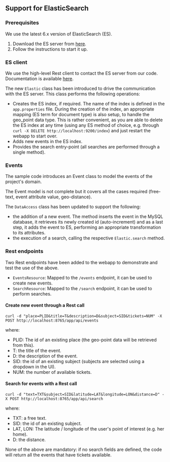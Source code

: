 ## Support for ElasticSearch

### Prerequisites

We use the latest 6.x version of ElasticSearch (ES).

1. Download the ES server from [here](https://www.elastic.co/downloads/elasticsearch).
2. Follow the instructions to start it up.

### ES client

We use the high-level Rest client to contact the ES server from our code. Documentation is available [here](https://www.elastic.co/guide/en/elasticsearch/client/java-rest/current/java-rest-high.html).

The new `Elastic` class has been introduced to drive the communication with the ES server. This class performs the following operations:

* Creates the ES index, if required. The name of the index is defined in the `app.properties` file. During the creation of the index, an appropriate mapping (ES term for document type) is also setup, to handle the geo_point data type. This is rather convenient, as you are able to delete the ES index at any time (using any ES method of choice, e.g. through `curl -X DELETE http://localhost:9200/index`) and just restart the webapp to start over.
* Adds new events in the ES index.
* Provides the search entry-point (all searches are performed through a single method).

### Events

The sample code introduces an Event class to model the events of the project's domain. 

The Event model is not complete but it covers all the cases required (free-text, event attribute value, geo-distance).

The `DataAccess` class has been updated to support the following:

* the addition of a new event. The method inserts the event in the MySQL database, it retrieves its newly created id (auto-increment) and as a last step, it adds the event to ES, performing an appropriate transformation to its attributes.
* the execution of a search, calling the respective `Elastic.search` method.

### Rest endpoints

Two Rest endpoints have been added to the webapp to demonstrate and test the use of the above.

* `EventsResource`: Mapped to the `/events` endpoint, it can be used to create new events.
* `SearchResource`: Mapped to the `/search` endpoint, it can be used to perform searches.

#### Create new event through a Rest call
```
curl -d "place=PLID&title=T&description=D&subject=SID&tickets=NUM" -X POST http://localhost:8765/app/api/events
```
where:

* PLID: The id of an existing place (the geo-point data will be retrieved from this).
* T: the title of the event.
* D: the description of the event.
* SID: the id of an existing subject (subjects are selected using a dropdown in the UI).
* NUM: the number of available tickets.

#### Search for events with a Rest call
```
curl -d "text=TXT&subject=SID&latitude=LAT&longitude=LON&distance=D" -X POST http://localhost:8765/app/api/search
```

where:
* TXT: a free text.
* SID: the id of an existing subject.
* LAT, LON: The latitude / longitude of the user's point of interest (e.g. her home).
* D: the distance.

None of the above are mandatory: if no search fields are defined, the code will return all the events that have tickets available.
